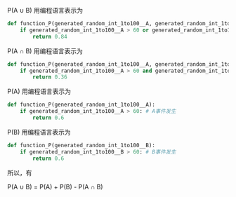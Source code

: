 P(A ∪ B) 用编程语言表示为
```python
def function_P(generated_random_int_1to100__A, generated_random_int_1to100__B):
    if generated_random_int_1to100__A > 60 or generated_random_int_1to100__B > 60: #两个事件有一个发生
        return 0.84
```
P(A ∩ B) 用编程语言表示为
```python
def function_P(generated_random_int_1to100__A, generated_random_int_1to100__B):
    if generated_random_int_1to100__A > 60 and generated_random_int_1to100__B > 60: #两个事件都发生
        return 0.36
```        
P(A) 用编程语言表示为
```python
def function_P(generated_random_int_1to100__A):
    if generated_random_int_1to100__A > 60: # A事件发生
        return 0.6    
```       
P(B) 用编程语言表示为
```python
def function_P(generated_random_int_1to100__B):
    if generated_random_int_1to100__B > 60: # B事件发生
        return 0.6   
```        
所以，有

P(A ∪ B) = P(A) + P(B) - P(A ∩ B)
